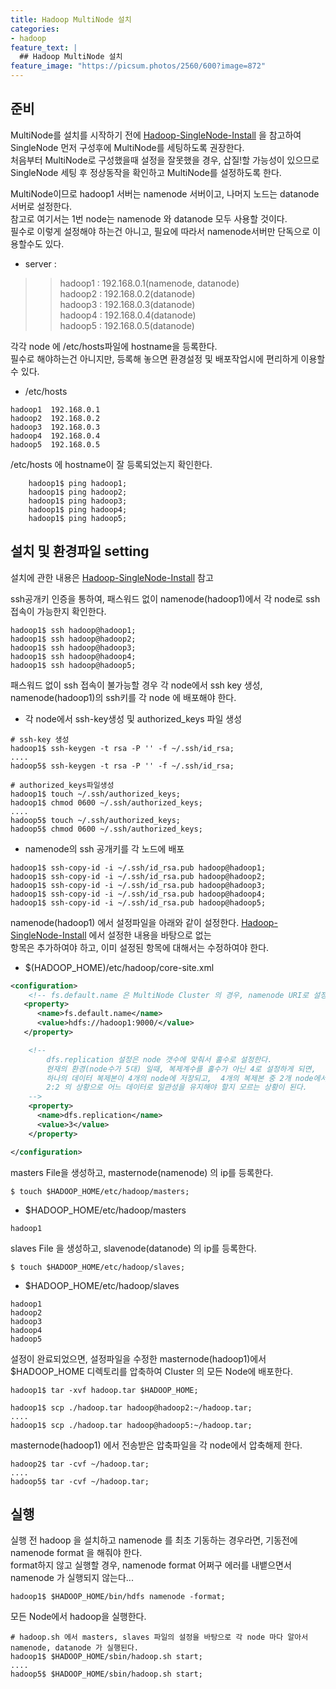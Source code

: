 ```yaml
---
title: Hadoop MultiNode 설치
categories:
- hadoop
feature_text: |
  ## Hadoop MultiNode 설치
feature_image: "https://picsum.photos/2560/600?image=872"
---
```


## 준비
MultiNode를 설치를 시작하기 전에 [Hadoop-SingleNode-Install](/hadoop/2019/11/25/1-hadoop-singlenode-install/) 을 참고하여 SingleNode 먼저 구성후에 MultiNode를 세팅하도록 권장한다.  
처음부터 MultiNode로 구성했을때 설정을 잘못했을 경우, 삽질!할 가능성이 있으므로 SingleNode 세팅 후 정상동작을 확인하고 MultiNode를 설정하도록 한다.


MultiNode이므로  hadoop1 서버는 namenode 서버이고, 나머지 노드는 datanode 서버로 설정한다.  
참고로 여기서는  1번 node는 namenode 와 datanode 모두 사용할 것이다.  
필수로 이렇게 설정해야 하는건 아니고, 필요에 따라서 namenode서버만 단독으로 이용할수도 있다.  

* server : 
>> hadoop1 : 192.168.0.1(namenode, datanode)  
>> hadoop2 : 192.168.0.2(datanode)  
>> hadoop3 : 192.168.0.3(datanode)  
>> hadoop4 : 192.168.0.4(datanode)  
>> hadoop5 : 192.168.0.5(datanode)  

각각  node 에 /etc/hosts파일에 hostname을 등록한다.  
필수로 해야하는건 아니지만, 등록해 놓으면 환경설정 및 배포작업시에 편리하게 이용할수 있다.  

* /etc/hosts

```shell
hadoop1  192.168.0.1
hadoop2  192.168.0.2
hadoop3  192.168.0.3  
hadoop4  192.168.0.4 
hadoop5  192.168.0.5
```

/etc/hosts 에  hostname이 잘 등록되었는지 확인한다.  

```shell
    hadoop1$ ping hadoop1;
    hadoop1$ ping hadoop2;
    hadoop1$ ping hadoop3;
    hadoop1$ ping hadoop4;
    hadoop1$ ping hadoop5;
```


## 설치 및 환경파일 setting
설치에 관한 내용은 [Hadoop-SingleNode-Install](/hadoop/2019/11/25/hadoop-singlenode-install/) 참고  

ssh공개키 인증을 통하여, 패스워드 없이 namenode(hadoop1)에서 각 node로 ssh 접속이 가능한지 확인한다.  

```shell
hadoop1$ ssh hadoop@hadoop1;
hadoop1$ ssh hadoop@hadoop2;
hadoop1$ ssh hadoop@hadoop3;
hadoop1$ ssh hadoop@hadoop4;
hadoop1$ ssh hadoop@hadoop5;
```

패스워드 없이 ssh 접속이 불가능할 경우 각 node에서 ssh key 생성, namenode(hadoop1)의 ssh키를 각 node 에 배포해야 한다.  

* 각 node에서 ssh-key생성 및 authorized_keys 파일 생성

 ```shell
 # ssh-key 생성
 hadoop1$ ssh-keygen -t rsa -P '' -f ~/.ssh/id_rsa;
 ....
 hadoop5$ ssh-keygen -t rsa -P '' -f ~/.ssh/id_rsa;

 # authorized_keys파일생성
 hadoop1$ touch ~/.ssh/authorized_keys;
 hadoop1$ chmod 0600 ~/.ssh/authorized_keys;
 ....
 hadoop5$ touch ~/.ssh/authorized_keys;
 hadoop5$ chmod 0600 ~/.ssh/authorized_keys;
 ```

* namenode의 ssh 공개키를 각 노드에 배포 

```shell
hadoop1$ ssh-copy-id -i ~/.ssh/id_rsa.pub hadoop@hadoop1;
hadoop1$ ssh-copy-id -i ~/.ssh/id_rsa.pub hadoop@hadoop2;
hadoop1$ ssh-copy-id -i ~/.ssh/id_rsa.pub hadoop@hadoop3;
hadoop1$ ssh-copy-id -i ~/.ssh/id_rsa.pub hadoop@hadoop4;
hadoop1$ ssh-copy-id -i ~/.ssh/id_rsa.pub hadoop@hadoop5;
```

namenode(hadoop1) 에서 설정파일을 아래와 같이 설정한다.
[Hadoop-SingleNode-Install](/hadoop/2019/11/25/hadoop-singlenode-install/) 에서 설정한 내용을 바탕으로 없는   
항목은 추가하여야 하고, 이미 설정된 항목에 대해서는 수정하여야 한다.  

* $(HADOOP_HOME)/etc/hadoop/core-site.xml  

``` xml
<configuration>
    <!-- fs.default.name 은 MultiNode Cluster 의 경우, namenode URI로 설정한다. -->  
   <property> 
      <name>fs.default.name</name> 
      <value>hdfs://hadoop1:9000/</value> 
   </property>

    <!-- 
        dfs.replication 설정은 node 갯수에 맞춰서 홀수로 설정한다. 
        현재의 환경(node수가 5대) 일때, 복제계수를 홀수가 아닌 4로 설정하게 되면,
        하나의 데이터 복제본이 4개의 node에 저장되고,  4개의 복제본 중 2개 node에서 데이터 일관성이 깨지게 된다면
        2:2 의 상황으로 어느 데이터로 일관성을 유지해야 할지 모르는 상황이 된다.
    -->
    <property>
      <name>dfs.replication</name>
      <value>3</value>
    </property>

</configuration>
```

masters File을 생성하고, masternode(namenode) 의 ip를 등록한다. 

```shell
$ touch $HADOOP_HOME/etc/hadoop/masters;
```

* $HADOOP_HOME/etc/hadoop/masters  

```shell
hadoop1
```

slaves File 을 생성하고, slavenode(datanode) 의 ip를 등록한다.  

```shell
$ touch $HADOOP_HOME/etc/hadoop/slaves;
```

* $HADOOP_HOME/etc/hadoop/slaves  

```shell
hadoop1
hadoop2
hadoop3
hadoop4
hadoop5
```

설정이 완료되었으면, 설정파일을 수정한 masternode(hadoop1)에서  $HADOOP_HOME 디렉토리를 압축하여 Cluster 의 모든 Node에 배포한다.  

```shell
hadoop1$ tar -xvf hadoop.tar $HADOOP_HOME;

hadoop1$ scp ./hadoop.tar hadoop@hadoop2:~/hadoop.tar;
....
hadoop1$ scp ./hadoop.tar hadoop@hadoop5:~/hadoop.tar;
```

masternode(hadoop1) 에서 전송받은 압축파일을 각 node에서 압축해제 한다.  

```shell
hadoop2$ tar -cvf ~/hadoop.tar;
....
hadoop5$ tar -cvf ~/hadoop.tar;
```

## 실행 
실행 전 hadoop 을 설치하고 namenode 를 최초 기동하는 경우라면, 기동전에 namenode format 을 해줘야 한다.  
format하지 않고 실행할 경우, namenode format 어쩌구 에러를 내뱉으면서 namenode 가 실행되지 않는다...  

```shell
hadoop1$ $HADOOP_HOME/bin/hdfs namenode -format;
```

모든 Node에서 hadoop을 실행한다. 

```shell
# hadoop.sh 에서 masters, slaves 파일의 설정을 바탕으로 각 node 마다 알아서 namenode, datanode 가 실행된다.
hadoop1$ $HADOOP_HOME/sbin/hadoop.sh start;
....
hadoop5$ $HADOOP_HOME/sbin/hadoop.sh start;
```